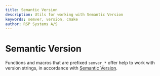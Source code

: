 ```yaml
---
title: Semantic Version
description: Utils for working with Semantic Version
keywords: semver, version, cmake
author: RSP Systems A/S
---
```


# Semantic Version

Functions and macros that are prefixed `semver_*` offer help to work with version strings, in accordance with
[Semantic Version](https://semver.org/).
